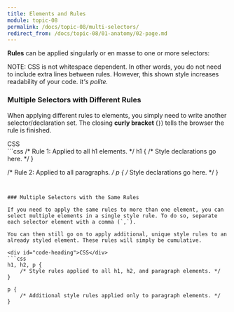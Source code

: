 ```yaml
---
title: Elements and Rules
module: topic-08
permalink: /docs/topic-08/multi-selectors/
redirect_from: /docs/topic-08/01-anatomy/02-page.md
---
```


<div class="divider-heading"></div>

**Rules** can be applied singularly or en masse to one or more selectors:

<span class="label label-info">NOTE:</span> CSS is not whitespace dependent. In other words, you do not need to include extra lines between rules. However, this shown style increases readability of your code. _It's polite._


### Multiple Selectors with Different Rules

When applying different rules to elements, you simply need to write another selector/declaration set. The closing **curly bracket** (`}`) tells the browser the rule is finished.

<div id="code-heading">CSS</div>
```css
/* Rule 1: Applied to all h1 elements. */
h1 {
    /* Style declarations go here. */
}

/* Rule 2: Applied to all paragraphs. */
p {
    /* Style declarations go here. */
}
```


### Multiple Selectors with the Same Rules

If you need to apply the same rules to more than one element, you can select multiple elements in a single style rule. To do so, separate each selector element with a comma (`,`).

You can then still go on to apply additional, unique style rules to an already styled element. These rules will simply be cumulative.

<div id="code-heading">CSS</div>
```css
h1, h2, p {
    /* Style rules applied to all h1, h2, and paragraph elements. */
}

p {
    /* Additional style rules applied only to paragraph elements. */
}
```
